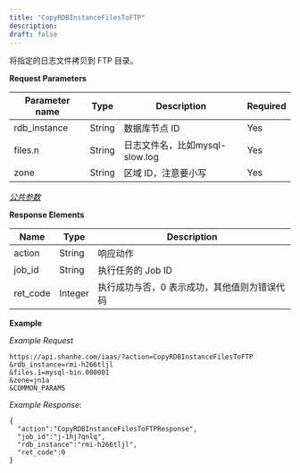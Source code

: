 ```yaml
---
title: "CopyRDBInstanceFilesToFTP"
description: 
draft: false
---
```




将指定的日志文件拷贝到 FTP 目录。

**Request Parameters**

| Parameter name | Type | Description | Required |
| --- | --- | --- | --- |
| rdb_instance | String | 数据库节点 ID | Yes |
| files.n | String | 日志文件名，比如mysql-slow.log | Yes |
| zone | String | 区域 ID，注意要小写 | Yes |

[_公共参数_](../../../parameters/)

**Response Elements**

| Name | Type | Description |
| --- | --- | --- |
| action | String | 响应动作 |
| job_id | String | 执行任务的 Job ID |
| ret_code | Integer | 执行成功与否，0 表示成功，其他值则为错误代码 |

**Example**

_Example Request_

```
https://api.shanhe.com/iaas/?action=CopyRDBInstanceFilesToFTP
&rdb_instance=rmi-h266tljl
&files.1=mysql-bin.000001
&zone=jn1a
&COMMON_PARAMS
```

_Example Response_:

```
{
  "action":"CopyRDBInstanceFilesToFTPResponse",
  "job_id":"j-1hj7qnlq",
  "rdb_instance":"rmi-h266tljl",
  "ret_code":0
}
```
